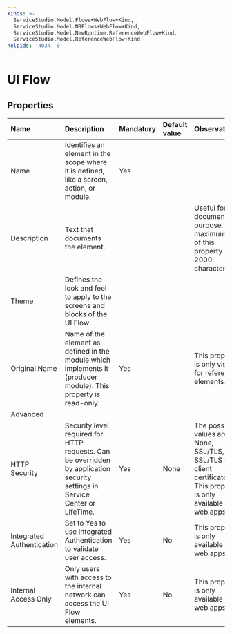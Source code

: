 ```yaml
---
kinds: >-
  ServiceStudio.Model.Flows+WebFlow+Kind,
  ServiceStudio.Model.NRFlows+WebFlow+Kind,
  ServiceStudio.Model.NewRuntime.ReferenceWebFlow+Kind,
  ServiceStudio.Model.ReferenceWebFlow+Kind
helpids: '4034, 0'
---
```


# UI Flow

## Properties

| Name | Description | Mandatory | Default value | Observations |
| :--- | :--- | :--- | :--- | :--- |
| Name | Identifies an element in the scope where it is defined, like a screen, action, or module. | Yes |  |  |
| Description | Text that documents the element. |  |  | Useful for documentation purpose. The maximum size of this property is 2000 characters. |
| Theme | Defines the look and feel to apply to the screens and blocks of the UI Flow. |  |  |  |
| Original Name | Name of the element as defined in the module which implements it \(producer module\). This property is read-only. | Yes |  | This property is only visible for referenced elements. |
| Advanced |  |  |  |  |
| HTTP Security | Security level required for HTTP requests. Can be overridden by application security settings in Service Center or LifeTime. | Yes | None | The possible values are: None, SSL/TLS, SSL/TLS with client certificates. This property is only available in web apps. |
| Integrated Authentication | Set to Yes to use Integrated Authentication to validate user access. | Yes | No | This property is only available in web apps. |
| Internal Access Only | Only users with access to the internal network can access the UI Flow elements. | Yes | No | This property is only available in web apps. |


